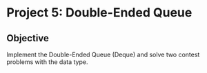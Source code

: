 # Project 5: Double-Ended Queue

## Objective
Implement the Double-Ended Queue (Deque) and solve two contest problems with the data type.